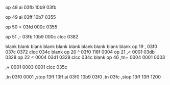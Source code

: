 op 48
ai   03fb 10b9 03fb

op 49
ai   03ff 10b7 0355

op 50
<    03fd 000c 0355

op 51
,-   03fb 10b9 000c
clcc 0382

blank
blank
blank
blank
blank
blank
blank
blank
blank
blank
op 19
,    03f0 037c 0372
clcc 034c
blank
op 20
^     03f0 116f 0004
op 21
,< 	  0001 03db 0328
op 22
< 	  0004 03d1 0328
clcc  034c
blank
op 46
,tn+  0004 0001 0003

,+    0001 0003 0001
clcc  035c

,tn   03f0 0001
,stop 13ff 13ff
ai    03f0 10b9 03f0
,tn             03fc
,stop 13ff 13ff
                1200
